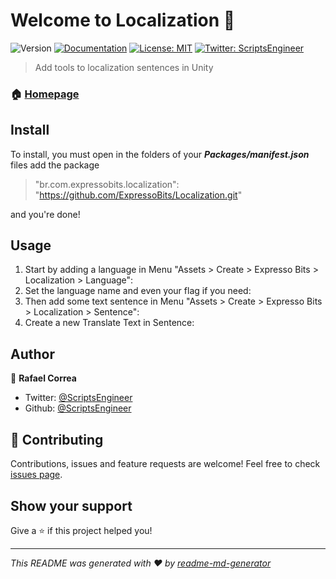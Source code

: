 # Welcome to Localization 👋
![Version](https://img.shields.io/badge/version-0.1.2-blue.svg?cacheSeconds=2592000)
[![Documentation](https://img.shields.io/badge/documentation-yes-brightgreen.svg)](todo-doc)
[![License: MIT](https://img.shields.io/badge/License-MIT-yellow.svg)](MIT)
[![Twitter: ScriptsEngineer](https://img.shields.io/twitter/follow/ScriptsEngineer.svg?style=social)](https://twitter.com/ScriptsEngineer)

> Add tools to localization sentences in Unity

### 🏠 [Homepage](www.expressobits.com.br)

## Install

To install, you must open in the folders of your ***Packages/manifest.json*** files add the package 
> "br.com.expressobits.localization": "https://github.com/ExpressoBits/Localization.git"

and you're done!

## Usage

1) Start by adding a language in  Menu "Assets > Create > Expresso Bits > Localization > Language":
2) Set the language name and even your flag if you need:
3) Then add some text sentence in Menu "Assets > Create > Expresso Bits > Localization > Sentence":
4) Create a new Translate Text in Sentence:

## Author

👤 **Rafael Correa**

* Twitter: [@ScriptsEngineer](https://twitter.com/ScriptsEngineer)
* Github: [@ScriptsEngineer](https://github.com/ScriptsEngineer)

## 🤝 Contributing

Contributions, issues and feature requests are welcome!
Feel free to check [issues page](https://github.com/ExpressoBits/Localization/issues).


## Show your support

Give a ⭐️ if this project helped you!

***
_This README was generated with ❤️ by [readme-md-generator](https://github.com/kefranabg/readme-md-generator)_
